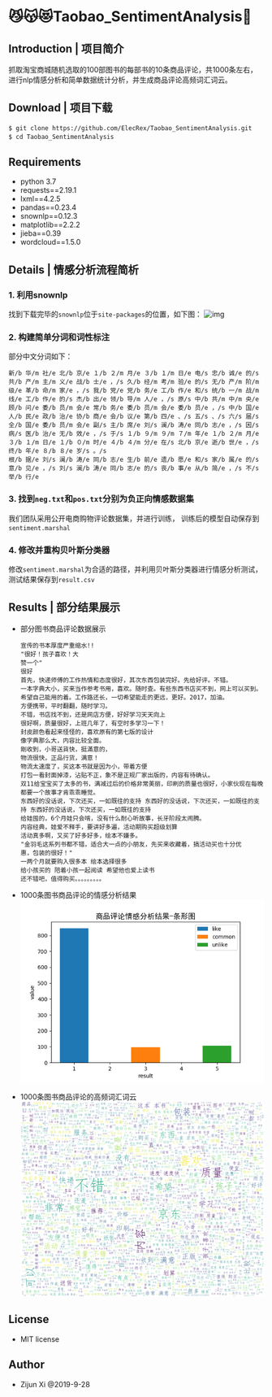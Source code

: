 # 😼😽😻Taobao_SentimentAnalysis🤟

## Introduction | 项目简介

抓取淘宝商城随机选取的100部图书的每部书的10条商品评论，共1000条左右，
进行nlp情感分析和简单数据统计分析，并生成商品评论高频词汇词云。

## Download | 项目下载

```bash
$ git clone https://github.com/ElecRex/Taobao_SentimentAnalysis.git
$ cd Taobao_SentimentAnalysis
```

## Requirements

- python 3.7
- requests==2.19.1
- lxml==4.2.5
- pandas==0.23.4
- snownlp==0.12.3
- matplotlib==2.2.2
- jieba==0.39
- wordcloud==1.5.0

## Details | 情感分析流程简析

### 1. 利用snownlp

   找到下载完毕的```snownlp```位于```site-packages```的位置，如下图：
   ![img](C:\Users\lenovo\Desktop\Taobao_SentimentAnalysis\assets\screenshot.png)

### 2. 构建简单分词和词性标注

部分中文分词如下：

```
新/b 华/m 社/e 北/b 京/e １/b ２/m 月/e ３/b １/m 日/e 电/s 忠/b 诚/e 的/s 共/b 产/m 主/m 义/e 战/b 士/e ，/s 久/b 经/m 考/m 验/e 的/s 无/b 产/m 阶/m 级/e 革/b 命/m 家/e ，/s 我/b 党/e 党/b 务/e 工/b 作/e 和/s 统/b 一/m 战/m 线/e 工/b 作/e 的/s 杰/b 出/e 领/b 导/m 人/e ，/s 原/s 中/b 共/m 中/m 央/e 顾/b 问/e 委/b 员/m 会/e 常/b 务/e 委/b 员/m 会/e 委/b 员/e ，/s 中/b 国/e 人/b 民/e 政/b 治/e 协/b 商/e 会/b 议/e 第/b 四/e 、/s 五/s 、/s 六/s 届/s 全/b 国/e 委/b 员/m 会/e 副/s 主/b 席/e 刘/s 澜/b 涛/e 同/b 志/e ，/s 因/s 病/s 医/b 治/e 无/b 效/e ，/s 于/s １/b ９/m ９/m ７/m 年/e １/b ２/m 月/e ３/b １/m 日/e １/b ０/m 时/e ４/b ４/m 分/e 在/s 北/b 京/e 逝/b 世/e ，/s 终/b 年/e ８/b ８/e 岁/s 。/s
根/b 据/e 刘/s 澜/b 涛/e 同/b 志/e 生/b 前/e 遗/b 愿/e 和/s 家/b 属/e 的/s 意/b 见/e ，/s 刘/s 澜/b 涛/e 同/b 志/e 的/s 丧/b 事/e 从/b 简/e ，/s 不/s 举/b 行/e 
```

### 3. 找到```neg.txt```和```pos.txt```分别为负正向情感数据集

我们团队采用公开电商购物评论数据集，并进行训练，
训练后的模型自动保存到```sentiment.marshal```

### 4. 修改并重构贝叶斯分类器

修改```sentiment.marshal```为合适的路径，并利用贝叶斯分类器进行情感分析测试，
测试结果保存到```result.csv```

## Results | 部分结果展示

- 部分图书商品评论数据展示
  
  ```angular2
  宣传的书本厚度严重缩水!!
  "很好！孩子喜欢！大
  赞一个"
  很好
  首先，快递师傅的工作热情和态度很好，其次东西包装完好。先给好评。不错。
  一本字典大小，买来当作参考书用，喜欢。随时查。有些东西书店买不到，网上可以买到。希望自己能用的着。工作路还长，一切希望能走的更远，更好。2017，加油。
  方便携带，平时翻翻，随时学习。
  不错，书店找不到，还是网店方便，好好学习天天向上
  很好啊，质量很好，上班几年了，有空时多学习一下！
  封皮颜色看起来怪怪的，喜欢原有的第七版的设计
  像字典那么大，内容比较全面。
  剛收到，小哥送貨快，挺滿意的，
  物流很快，正品行货，满意！
  物流太速度了，买这本书就是因为小，带着方便
  打包一看封面掉漆，沾贴不正，象不是正规厂家出版的，内容有待确认。
  双11给宝宝买了太多的书，满减过后的价格非常美丽，印刷的质量也很好，小家伙现在每晚都要一个故事才肯乖乖睡觉。
  东西好的没话说，下次还买，一如既往的支持 东西好的没话说，下次还买，一如既往的支持 东西好的没话说，下次还买，一如既往的支持
  给娃囤的，6个月娃只会啃，没有什么耐心听故事，长牙阶段太闹腾。
  内容经典，娃爱不释手，要讲好多遍，活动期购买超级划算
  活动真多啊，又买了好多好多，绘本不嫌多。
  "金羽毛这系列书都不错，适合大一点的小朋友，先买来收藏着，搞活动买也十分优
  惠，包装的很好！"
  一两个月就要购入很多本 绘本选择很多
  给小孩买的 陪着小孩一起阅读 希望他也爱上读书
  还不错吧，值得购买。。。。。。。。。
  ```

- 1000条图书商品评论的情感分析结果
  ![fig](./assets/fig.png)

- 1000条图书商品评论的高频词汇词云
  ![wordcloud](./assets/word_cloud.png)

## License

- MIT license

## Author

- Zijun Xi @2019-9-28
